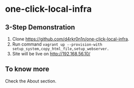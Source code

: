# one-click-local-infra

## 3-Step Demonstration

1. Clone https://github.com/d4rkr0n1n/one-click-local-infra.
2. Run command ``vagrant up --provision-with setup_system,copy_html_file,setup_webserver.``
3. Site will be live on http://192.168.56.10/

## To know more
Check the About section.